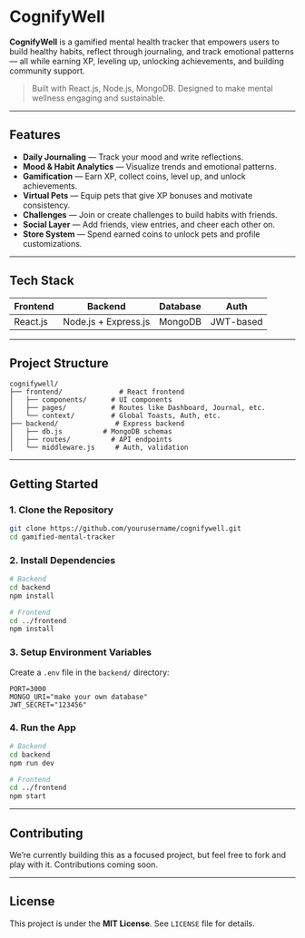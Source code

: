 #  CognifyWell

**CognifyWell** is a gamified mental health tracker that empowers users to build healthy habits, reflect through journaling, and track emotional patterns — all while earning XP, leveling up, unlocking achievements, and building community support.

>  Built with React.js, Node.js, MongoDB. 
>  Designed to make mental wellness engaging and sustainable.

---

##  Features

-  **Daily Journaling** — Track your mood and write reflections.
- **Mood & Habit Analytics** — Visualize trends and emotional patterns.
- **Gamification** — Earn XP, collect coins, level up, and unlock achievements.
- **Virtual Pets** — Equip pets that give XP bonuses and motivate consistency.
- **Challenges** — Join or create challenges to build habits with friends.
- **Social Layer** — Add friends, view entries, and cheer each other on.
- **Store System** — Spend earned coins to unlock pets and profile customizations.

---

## Tech Stack

| Frontend   | Backend       | Database | Auth     |
|------------|---------------|----------|----------|
| React.js   | Node.js + Express.js | MongoDB  | JWT-based |

---

## Project Structure

```
cognifywell/
├── frontend/              # React frontend
│   ├── components/      # UI components
│   ├── pages/           # Routes like Dashboard, Journal, etc.
│   └── context/         # Global Toasts, Auth, etc.
├── backend/              # Express backend
│   ├── db.js          # MongoDB schemas
│   ├── routes/          # API endpoints
│   └── middleware.js     # Auth, validation
```

---

## Getting Started

### 1. Clone the Repository

```bash
git clone https://github.com/yourusername/cognifywell.git
cd gamified-mental-tracker
```

### 2. Install Dependencies

```bash
# Backend
cd backend
npm install

# Frontend
cd ../frontend
npm install
```

### 3. Setup Environment Variables

Create a `.env` file in the `backend/` directory:

```env
PORT=3000
MONGO_URI="make your own database"
JWT_SECRET="123456"
```

### 4. Run the App

```bash
# Backend
cd backend
npm run dev

# Frontend
cd ../frontend
npm start
```

---


## Contributing

We’re currently building this as a focused project, but feel free to fork and play with it. Contributions coming soon.

---

## License

This project is under the **MIT License**. 
See `LICENSE` file for details.

